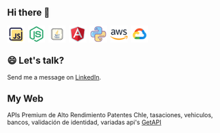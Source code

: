 ## Hi there 👋

<div style="display:flex; gap: 8px" >
    <img src="./img/icons8-javascript-48.png" alt="Javascript" width="40"/>
    <img src="./img/icons8-nodejs-48.png" alt="Typescript" width="40"/>
    <img src="./img/icons8-java-100.png" alt="Typescript" width="40"/>
    <img src="./img/icons8-angular-48.png" alt="Typescript" width="40"/>
    <img src="./img/icons8-python-64.png" alt="Typescript" width="40"/>
    <img src="./img/icons8-aws-48.png" alt="Typescript" width="40"/>
    <img src="./img/icons8-google-cloud-48.png" alt="Typescript" width="40"/>

</div>

## 😄 Let's talk?
Send me a message on [LinkedIn](https://www.linkedin.com/in/oscar-san-martin-pe%C3%B1a-0796a326/).

## My Web
APIs Premium de Alto Rendimiento
Patentes Chle, tasaciones, vehiculos, bancos, validación de identidad, variadas api's
[GetAPI](https://www.getapi.cl/)
